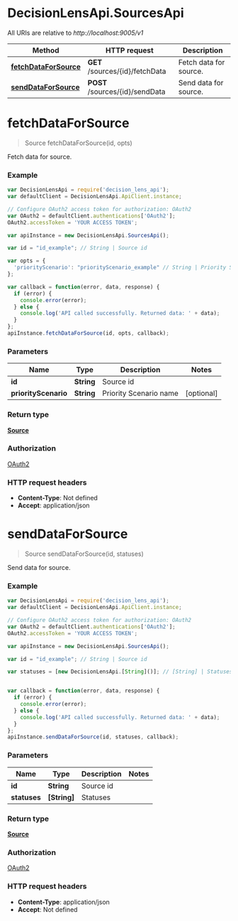 # DecisionLensApi.SourcesApi

All URIs are relative to *http://localhost:9005/v1*

Method | HTTP request | Description
------------- | ------------- | -------------
[**fetchDataForSource**](SourcesApi.md#fetchDataForSource) | **GET** /sources/{id}/fetchData | Fetch data for source.
[**sendDataForSource**](SourcesApi.md#sendDataForSource) | **POST** /sources/{id}/sendData | Send data for source.


<a name="fetchDataForSource"></a>
# **fetchDataForSource**
> Source fetchDataForSource(id, opts)

Fetch data for source.

### Example
```javascript
var DecisionLensApi = require('decision_lens_api');
var defaultClient = DecisionLensApi.ApiClient.instance;

// Configure OAuth2 access token for authorization: OAuth2
var OAuth2 = defaultClient.authentications['OAuth2'];
OAuth2.accessToken = 'YOUR ACCESS TOKEN';

var apiInstance = new DecisionLensApi.SourcesApi();

var id = "id_example"; // String | Source id

var opts = { 
  'priorityScenario': "priorityScenario_example" // String | Priority Scenario name
};

var callback = function(error, data, response) {
  if (error) {
    console.error(error);
  } else {
    console.log('API called successfully. Returned data: ' + data);
  }
};
apiInstance.fetchDataForSource(id, opts, callback);
```

### Parameters

Name | Type | Description  | Notes
------------- | ------------- | ------------- | -------------
 **id** | **String**| Source id | 
 **priorityScenario** | **String**| Priority Scenario name | [optional] 

### Return type

[**Source**](Source.md)

### Authorization

[OAuth2](../README.md#OAuth2)

### HTTP request headers

 - **Content-Type**: Not defined
 - **Accept**: application/json

<a name="sendDataForSource"></a>
# **sendDataForSource**
> Source sendDataForSource(id, statuses)

Send data for source.

### Example
```javascript
var DecisionLensApi = require('decision_lens_api');
var defaultClient = DecisionLensApi.ApiClient.instance;

// Configure OAuth2 access token for authorization: OAuth2
var OAuth2 = defaultClient.authentications['OAuth2'];
OAuth2.accessToken = 'YOUR ACCESS TOKEN';

var apiInstance = new DecisionLensApi.SourcesApi();

var id = "id_example"; // String | Source id

var statuses = [new DecisionLensApi.[String]()]; // [String] | Statuses


var callback = function(error, data, response) {
  if (error) {
    console.error(error);
  } else {
    console.log('API called successfully. Returned data: ' + data);
  }
};
apiInstance.sendDataForSource(id, statuses, callback);
```

### Parameters

Name | Type | Description  | Notes
------------- | ------------- | ------------- | -------------
 **id** | **String**| Source id | 
 **statuses** | **[String]**| Statuses | 

### Return type

[**Source**](Source.md)

### Authorization

[OAuth2](../README.md#OAuth2)

### HTTP request headers

 - **Content-Type**: application/json
 - **Accept**: Not defined


